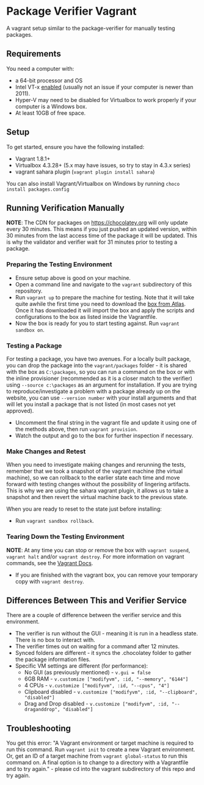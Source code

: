 # Package Verifier Vagrant

A vagrant setup similar to the package-verifier for manually testing packages.

## Requirements

You need a computer with:

* a 64-bit processor and OS
* Intel VT-x [enabled](http://www.howtogeek.com/213795/how-to-enable-intel-vt-x-in-your-computers-bios-or-uefi-firmware/) (usually not an issue if your computer is newer than 2011).
* Hyper-V may need to be disabled for Virtualbox to work properly if your computer is a Windows box.
* At least 10GB of free space.

## Setup

To get started, ensure you have the following installed:
 * Vagrant 1.8.1+
 * Virtualbox 4.3.28+ (5.x may have issues, so try to stay in 4.3.x series)
 * vagrant sahara plugin (`vagrant plugin install sahara`)

You can also install Vagrant/Virtualbox on Windows by running `choco install packages.config`

## Running Verification Manually

**NOTE**: The CDN for packages on https://chocolatey.org will only update every 30 minutes. This means if you just pushed an updated version, within 30 minutes from the last access time of the package it will be updated. This is why the validator and verifier wait for 31 minutes prior to testing a package.

### Preparing the Testing Environment

 * Ensure setup above is good on your machine.
 * Open a command line and navigate to the `vagrant` subdirectory of this repository.
 * Run `vagrant up` to prepare the machine for testing. Note that it will take quite awhile the first time you need to download the [box from Atlas](https://atlas.hashicorp.com/ferventcoder/boxes/win2012r2-x64-nocm). Once it has downloaded it will import the box and apply the scripts and configurations to the box as listed inside the Vagrantfile.
 * Now the box is ready for you to start testing against. Run `vagrant sandbox on`.

### Testing a Package

For testing a package, you have two avenues. For a locally built package, you can drop the package into the `vagrant/packages` folder - it is shared with the box as `C:\packages`, so you can run a command on the box or with the inline provisioner (recommended as it is a closer match to the verifier) using `--source c:\packages` as an argument for installation. If you are trying to reproduce/investigate a problem with a package already up on the website, you can use `--version number` with your install arguments and that will let you install a package that is not listed (in most cases not yet approved).

 * Uncomment the final string in the vagrant file and update it using one of the methods above, then run `vagrant provision`.
 * Watch the output and go to the box for further inspection if necessary.

### Make Changes and Retest

When you need to investigate making changes and rerunning the tests, remember that we took a snapshot of the vagrant machine (the virtual machine), so we can rollback to the earlier state each time and move forward with testing changes without the possibility of lingering artifacts. This is why we are using the sahara vagrant plugin, it allows us to take a snapshot and then revert the virtual machine back to the previous state.

When you are ready to reset to the state just before installing:

 * Run `vagrant sandbox rollback`.

### Tearing Down the Testing Environment
**NOTE**: At any time you can stop or remove the box with `vagrant suspend`, `vagrant halt` and/or `vagrant destroy`. For more information on vagrant commands, see the [Vagrant Docs](http://docs.vagrantup.com/v2/cli/index.html).

 * If you are finished with the vagrant box, you can remove your temporary copy with `vagrant destroy`.

## Differences Between This and Verifier Service

There are a couple of difference between the verifier service and this environment.

 * The verifier is run without the GUI - meaning it is run in a headless state. There is no box to interact with.
 * The verifier times out on waiting for a command after 12 minutes.
 * Synced folders are different - it syncs the .chocolatey folder to gather the package information files.
 * Specific VM settings are different (for performance):
    * No GUI (as previously mentioned) - `v.gui = false`
    * 6GB RAM - `v.customize ["modifyvm", :id, "--memory", "6144"]`
    * 4 CPUs - `v.customize ["modifyvm", :id, "--cpus", "4"]`
    * Clipboard disabled - `v.customize ["modifyvm", :id, "--clipboard", "disabled"]`
    * Drag and Drop disabled - `v.customize ["modifyvm", :id, "--draganddrop", "disabled"]`

## Troubleshooting

You get this error: "A Vagrant environment or target machine is required to run this command. Run `vagrant init` to create a new Vagrant environment. Or, get an ID of a target machine from `vagrant global-status` to run this command on. A final option is to change to a directory with a Vagrantfile and to try again." - please cd into the vagrant subdirectory of this repo and try again.
